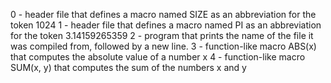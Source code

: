 0 - header file that defines a macro named SIZE as an abbreviation for the token 1024
1 - header file that defines a macro named PI as an abbreviation for the token 3.14159265359
2 - program that prints the name of the file it was compiled from, followed by a new line.
3 - function-like macro ABS(x) that computes the absolute value of a number x
4 - function-like macro SUM(x, y) that computes the sum of the numbers x and y
